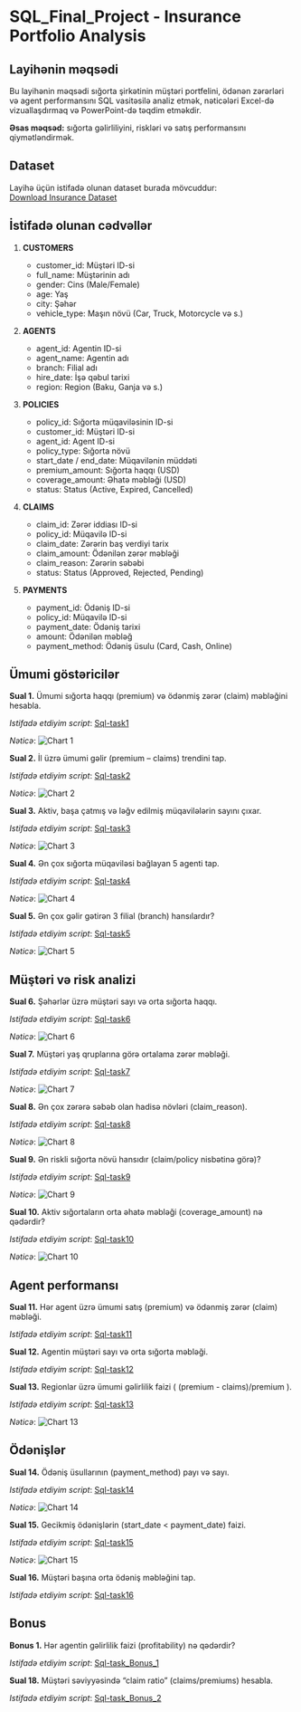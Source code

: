 # SQL_Final_Project - Insurance Portfolio Analysis
## Layihənin məqsədi
Bu layihənin məqsədi sığorta şirkətinin müştəri portfelini, ödənən zərərləri və agent performansını SQL vasitəsilə analiz etmək, nəticələri Excel-də vizuallaşdırmaq və PowerPoint-də təqdim etməkdir.  

**Əsas məqsəd:** sığorta gəlirliliyini, riskləri və satış performansını qiymətləndirmək.

## Dataset
Layihə üçün istifadə olunan dataset burada mövcuddur:  
[Download Insurance Dataset](Datasets)

## İstifadə olunan cədvəllər
1. **CUSTOMERS**
   - customer_id: Müştəri ID-si
   - full_name: Müştərinin adı
   - gender: Cins (Male/Female)
   - age: Yaş
   - city: Şəhər
   - vehicle_type: Maşın növü (Car, Truck, Motorcycle və s.)

2. **AGENTS**
   - agent_id: Agentin ID-si
   - agent_name: Agentin adı
   - branch: Filial adı
   - hire_date: İşə qəbul tarixi
   - region: Region (Baku, Ganja və s.)

3. **POLICIES**
   - policy_id: Sığorta müqaviləsinin ID-si
   - customer_id: Müştəri ID-si
   - agent_id: Agent ID-si
   - policy_type: Sığorta növü
   - start_date / end_date: Müqavilənin müddəti
   - premium_amount: Sığorta haqqı (USD)
   - coverage_amount: Əhatə məbləği (USD)
   - status: Status (Active, Expired, Cancelled)

4. **CLAIMS**
   - claim_id: Zərər iddiası ID-si
   - policy_id: Müqavilə ID-si
   - claim_date: Zərərin baş verdiyi tarix
   - claim_amount: Ödənilən zərər məbləği
   - claim_reason: Zərərin səbəbi
   - status: Status (Approved, Rejected, Pending)

5. **PAYMENTS**
   - payment_id: Ödəniş ID-si
   - policy_id: Müqavilə ID-si
   - payment_date: Ödəniş tarixi
   - amount: Ödənilən məbləğ
   - payment_method: Ödəniş üsulu (Card, Cash, Online)

## Ümumi göstəricilər
**Sual 1.**	Ümumi sığorta haqqı (premium) və ödənmiş zərər (claim) məbləğini hesabla.

*Istifadə etdiyim script*:
[Sql-task1](Script/Task_1.sql)

*Nəticə*:
![Chart 1](Visualization/Task_1.png)

**Sual 2.**	İl üzrə ümumi gəlir (premium – claims) trendini tap.

*Istifadə etdiyim script*:
[Sql-task2](Script/Task_2.sql)

*Nəticə*:
![Chart 2](Visualization/Task_2.png)

**Sual 3.**	Aktiv, başa çatmış və ləğv edilmiş müqavilələrin sayını çıxar.

*Istifadə etdiyim script*:
[Sql-task3](Script/Task_3.sql)

*Nəticə*:
![Chart 3](Visualization/Task_3.png)

**Sual 4.**	Ən çox sığorta müqaviləsi bağlayan 5 agenti tap.

*Istifadə etdiyim script*:
[Sql-task4](Script/Task_4.sql)

*Nəticə*:
![Chart 4](Visualization/Task_4.png)

**Sual 5.**	Ən çox gəlir gətirən 3 filial (branch) hansılardır?

*Istifadə etdiyim script*:
[Sql-task5](Script/Task_5.sql)

*Nəticə*:
![Chart 5](Visualization/Task_5.png)

## Müştəri və risk analizi
**Sual 6.**	Şəhərlər üzrə müştəri sayı və orta sığorta haqqı.

*Istifadə etdiyim script*:
[Sql-task6](Script/Task_6.sql)

*Nəticə*:
![Chart 6](Visualization/Task_6.png)

**Sual 7.**	Müştəri yaş qruplarına görə ortalama zərər məbləği.

*Istifadə etdiyim script*:
[Sql-task7](Script/Task_7.sql)

*Nəticə*:
![Chart 7](Visualization/Task_7.png)

**Sual 8.**	Ən çox zərərə səbəb olan hadisə növləri (claim_reason).

*Istifadə etdiyim script*:
[Sql-task8](Script/Task_8.sql)

*Nəticə*:
![Chart 8](Visualization/Task_8.png)

**Sual 9.**	Ən riskli sığorta növü hansıdır (claim/policy nisbətinə görə)?

*Istifadə etdiyim script*:
[Sql-task9](Script/Task_9.sql)

*Nəticə*:
![Chart 9](Visualization/Task_9.png)

**Sual 10.** Aktiv sığortaların orta əhatə məbləği (coverage_amount) nə qədərdir?

*Istifadə etdiyim script*:
[Sql-task10](Script/Task_10.sql)

*Nəticə*:
![Chart 10](Visualization/Task_10.png)

## Agent performansı
**Sual 11.** Hər agent üzrə ümumi satış (premium) və ödənmiş zərər (claim) məbləği.

*Istifadə etdiyim script*:
[Sql-task11](Script/Task_11.sql)

**Sual 12.** Agentin müştəri sayı və orta sığorta məbləği.

*Istifadə etdiyim script*:
[Sql-task12](Script/Task_12.sql)

**Sual 13.** Regionlar üzrə ümumi gəlirlilik faizi ( (premium - claims)/premium ).

*Istifadə etdiyim script*:
[Sql-task13](Script/Task_13.sql)

*Nəticə*:
![Chart 13](Visualization/Task_13.png)

## Ödənişlər
**Sual 14.** Ödəniş üsullarının (payment_method) payı və sayı.

*Istifadə etdiyim script*:
[Sql-task14](Script/Task_14.sql)

*Nəticə*:
![Chart 14](Visualization/Task_14.png)

**Sual 15.** Gecikmiş ödənişlərin (start_date < payment_date) faizi.

*Istifadə etdiyim script*:
[Sql-task15](Script/Task_15.sql)

*Nəticə*:
![Chart 15](Visualization/Task_15.png)

**Sual 16.** Müştəri başına orta ödəniş məbləğini tap.

*Istifadə etdiyim script*:
[Sql-task16](/workspaces/SQL_Final_Project/Script/Task_16.sql)

## Bonus
**Bonus 1.** Hər agentin gəlirlilik faizi (profitability) nə qədərdir?

*Istifadə etdiyim script*:
[Sql-task_Bonus_1](Script/Task_Bonus_1.sql)

**Sual 18.** Müştəri səviyyəsində “claim ratio” (claims/premiums) hesabla.

*Istifadə etdiyim script*:
[Sql-task_Bonus_2](Script/Task_Bonus_2.sql)


